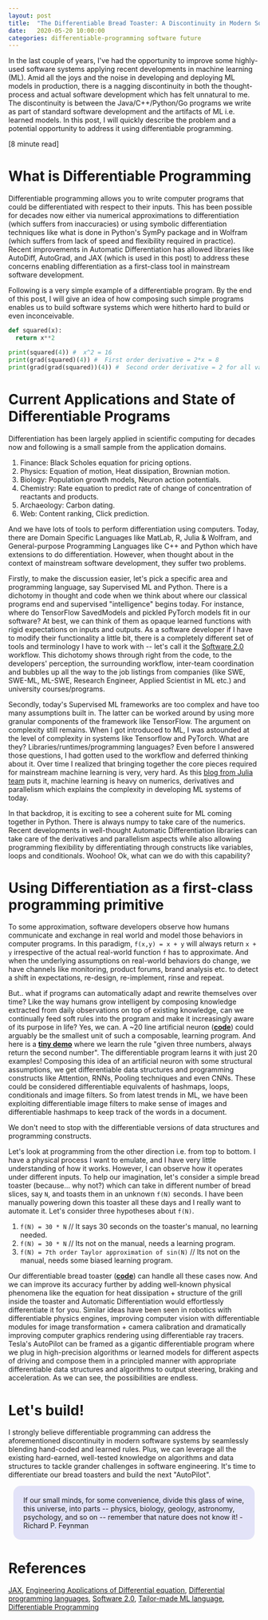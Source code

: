 ```yaml
---
layout: post
title:  "The Differentiable Bread Toaster: A Discontinuity in Modern Software Systems"
date:   2020-05-20 10:00:00
categories: differentiable-programming software future
---
```


In the last couple of years, I've had the opportunity to improve some highly-used software systems applying recent developments in machine learning (ML). Amid all the joys and the noise in developing and deploying ML models in production, there is a nagging discontinuity in both the thought-process and actual software development which has felt unnatural to me. The discontinuity is between the Java/C++/Python/Go programs we write as part of standard software development and the artifacts of ML i.e. learned models. In this post, I will quickly describe the problem and a potential opportunity to address it using differentiable programming.

[8 minute read]

# What is Differentiable Programming

Differentiable programming allows you to write computer programs that could be differentiated with respect to their inputs. This has been possible for decades now either via numerical approximations to differentiation (which suffers from inaccuracies) or using symbolic differentiation techniques like what is done in Python's SymPy package and in Wolfram (which suffers from lack of speed and flexibility required in practice). Recent improvements in Automatic Differentiation has allowed libraries like AutoDiff, AutoGrad, and JAX (which is used in this post) to address these concerns enabling differentiation as a first-class tool in mainstream software development.

Following is a very simple example of a differentiable program. By the end of this post, I will give an idea of how composing such simple programs enables us to build software systems which were hitherto hard to build or even inconceivable.

```python
def squared(x):
  return x**2

print(squared(4)) #  x^2 = 16
print(grad(squared)(4)) #  First order derivative = 2*x = 8
print(grad(grad(squared))(4)) #  Second order derivative = 2 for all values of x.
```

# Current Applications and State of Differentiable Programs

Differentiation has been largely applied in scientific computing for decades now and following is a small sample from the application domains.
1. Finance: Black Scholes equation for pricing options.
2. Physics: Equation of motion, Heat dissipation, Brownian motion.
3. Biology: Population growth models, Neuron action potentials.
4. Chemistry: Rate equation to predict rate of change of concentration of reactants and products.
5. Archaeology: Carbon dating.
6. Web: Content ranking, Click prediction.

And we have lots of tools to perform differentiation using computers. Today, there are Domain Specific Languages like MatLab, R, Julia & Wolfram, and General-purpose Programming Languages like C++ and Python which have extensions to do differentiation. However, when thought about in the context of mainstream software development, they suffer two problems.

Firstly, to make the discussion easier, let's pick a specific area and programming language, say Supervised ML and Python. There is a dichotomy in thought and code when we think about where our classical programs end and supervised "intelligence" begins today. For instance, where do TensorFlow SavedModels and pickled PyTorch models fit in our software? At best, we can think of them as opaque learned functions with rigid expectations on inputs and outputs. As a software developer if I have to modify their functionality a little bit, there is a completely different set of tools and terminology I have to work with -- let's call it the [Software 2.0](https://medium.com/@karpathy/software-2-0-a64152b37c35) workflow. This dichotomy shows through right from the code, to the developers' perception, the surrounding workflow, inter-team coordination and bubbles up all the way to the job listings from companies (like SWE, SWE-ML, ML-SWE, Research Engineer, Applied Scientist in ML etc.) and university courses/programs.

Secondly, today's Supervised ML frameworks are too complex and have too many assumptions built in. The latter can be worked around by using more granular components of the framework like TensorFlow. The argument on complexity still remains. When I got introduced to ML, I was astounded at the level of complexity in systems like Tensorflow and PyTorch. What are they? Libraries/runtimes/programming languages? Even before I answered those questions, I had gotten used to the workflow and deferred thinking about it. Over time I realized that bringing together the core pieces required for mainstream machine learning is very, very hard. As this [blog from Julia team](https://julialang.org/blog/2017/12/ml-pl/#fnref:tf) puts it, machine learning is heavy on numerics, derivatives and parallelism which explains the complexity in developing ML systems of today.

In that backdrop, it is exciting to see a coherent suite for ML coming together in Python. There is always numpy to take care of the numerics. Recent developments in well-thought Automatic Differentiation libraries can take care of the derivatives and parallelism aspects while also allowing programming flexibility by differentiating through constructs like variables, loops and conditionals. Woohoo! Ok, what can we do with this capability?

# Using Differentiation as a first-class programming primitive

To some approximation, software developers observe how humans communicate and exchange in real world and model those behaviors in computer programs. In this paradigm, `f(x,y) = x + y` will always return `x + y` irrespective of the actual real-world function `f` has to approximate. And when the underlying assumptions on real-world behaviors do change, we have channels like monitoring, product forums, brand analysis etc. to detect a shift in expectations, re-design, re-implement, rinse and repeat.

But.. what if programs can automatically adapt and rewrite themselves over time? Like the way humans grow intelligent by composing knowledge extracted from daily observations on top of existing knowledge, can we continually feed soft rules into the program and make it increasingly aware of its purpose in life? Yes, we can. A ~20 line artificial neuron (**[code](https://github.com/narendran/differentiable-programming/tree/master/jaxnn)**) could arguably be the smallest unit of such a composable, learning program. And here is a **[tiny demo](https://github.com/narendran/differentiable-programming/blob/master/jaxnn/jaxnn_test.py#L57)** where we learn the rule "given three numbers, always return the second number". The differentiable program learns it with just 20 examples! Composing this idea of an artificial neuron with some structural assumptions, we get differentiable data structures and programming constructs like Attention, RNNs, Pooling techniques and even CNNs. These could be considered differentiable equivalents of hashmaps, loops, conditionals and image filters. So from latest trends in ML, we have been exploiting differentiable image filters to make sense of images and differentiable hashmaps to keep track of the words in a document.

We don't need to stop with the differentiable versions of data structures and programming constructs.

Let's look at programming from the other direction i.e. from top to bottom. I have a physical process I want to emulate, and I have very little understanding of how it works. However, I can observe how it operates under different inputs. To help our imagination, let's consider a simple bread toaster (because... why not?) which can take in different number of bread slices, say `N`, and toasts them in an unknown `f(N)` seconds. I have been manually powering down this toaster all these days and I really want to automate it. Let's consider three hypotheses about `f(N)`.
1. `f(N) = 30 * N` // It says 30 seconds on the toaster's manual, no learning needed.
2. `f(N) = 30 * N` // Its not on the manual, needs a learning program.
3. `f(N) = 7th order Taylor approximation of sin(N)` // Its not on the manual, needs some biased learning program.

Our differentiable bread toaster (**[code](https://github.com/narendran/differentiable-programming/blob/master/bread_toaster)**) can handle all these cases now. And we can improve its accuracy further by adding well-known physical phenomena like the equation for heat dissipation + structure of the grill inside the toaster and Automatic Differentiation would effortlessly differentiate it for you. Similar ideas have been seen in robotics with differentiable physics engines, improving computer vision with differentiable modules for image transformation + camera calibration and dramatically improving computer graphics rendering using differentiable ray tracers. Tesla's AutoPilot can be framed as a gigantic differentiable program where we plug in high-precision algorithms or learned models for different aspects of driving and compose them in a principled manner with appropriate differentiable data structures and algorithms to output steering, braking and acceleration. As we can see, the possibilities are endless.

# Let's build!

I strongly believe differentiable programming can address the aforementioned discontinuity in modern software systems by seamlessly blending hand-coded and learned rules. Plus, we can leverage all the existing hard-earned, well-tested knowledge on algorithms and data structures to tackle grander challenges in software engineering. It's time to differentiate our bread toasters and build the next "AutoPilot".

<div style="background-color:rgba(0, 0, 200, 0.1); vertical-align: middle; padding:20px; margin: 10px; border-radius: 15px;">
  If our small minds, for some convenience, divide this glass of wine, this universe, into parts -- physics, biology, geology, astronomy, psychology, and so on -- remember that nature does not know it!
  - Richard P. Feynman
</div>

# References

[JAX](https://github.com/google/jax), [Engineering Applications of Differential equation](https://www.ijaiem.org/Volume6Issue7/IJAIEM-2017-07-13-30.pdf), [Differential programming languages](https://pages.cpsc.ucalgary.ca/~robin/FMCS/FMCS2019/slides/GordonPlotkin-FMCS2019.pdf), [Software 2.0](https://medium.com/@karpathy/software-2-0-a64152b37c35), [Tailor-made ML language](https://julialang.org/blog/2017/12/ml-pl/#what_might_a_tailor-made_ml_language_look_like), [Differentiable Programming](https://fluxml.ai/2019/02/07/what-is-differentiable-programming.html)

